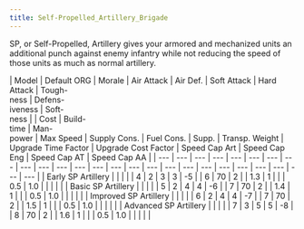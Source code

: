 ```yaml
---
title: Self-Propelled_Artillery_Brigade
---
```

 SP, or Self-Propelled, Artillery gives your armored and mechanized units an additional punch against enemy infantry while not reducing the speed of those units as much as normal artillery.

| Model | Default ORG | Morale | Air Attack | Air Def. | Soft Attack | Hard Attack | Tough-  
ness | Defens-  
iveness | Soft-  
ness |  | Cost | Build-  
time | Man-  
power | Max Speed | Supply Cons. | Fuel Cons. | Supp. | Transp. Weight | Upgrade Time Factor | Upgrade Cost Factor | Speed Cap Art | Speed Cap Eng | Speed Cap AT | Speed Cap AA |
| --- | --- | --- | --- | --- | --- | --- | --- | --- | --- | --- | --- | --- | --- | --- | --- | --- | --- | --- | --- | --- | --- | --- | --- | --- |
| Early SP Artillery |  |  |  |  | 4 | 2 | 3 | 3 | \-5 |  | 6 | 70 | 2 |  | 1.3 | 1 |  |  | 0.5 | 1.0 |  |  |  |  |
| Basic SP Artillery |  |  |  |  | 5 | 2 | 4 | 4 | \-6 |  | 7 | 70 | 2 |  | 1.4 | 1 |  |  | 0.5 | 1.0 |  |  |  |  |
| Improved SP Artillery |  |  |  |  | 6 | 2 | 4 | 4 | \-7 |  | 7 | 70 | 2 |  | 1.5 | 1 |  |  | 0.5 | 1.0 |  |  |  |  |
| Advanced SP Artillery |  |  |  |  | 7 | 3 | 5 | 5 | \-8 |  | 8 | 70 | 2 |  | 1.6 | 1 |  |  | 0.5 | 1.0 |  |  |  |  |